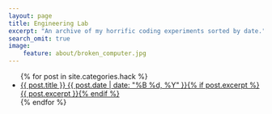 ```yaml
---
layout: page
title: Engineering Lab
excerpt: "An archive of my horrific coding experiments sorted by date."
search_omit: true
image:
    feature: about/broken_computer.jpg
---
```


<ul class="post-list">
{% for post in site.categories.hack %}
  <li><article><a href="{{ site.url }}{{ post.url }}">{{ post.title }} <span class="entry-date"><time datetime="{{ post.date | date_to_xmlschema }}">{{ post.date | date: "%B %d, %Y" }}</time></span>{% if post.excerpt %} <span class="excerpt">{{ post.excerpt }}</span>{% endif %}</a></article></li>
{% endfor %}
</ul>
